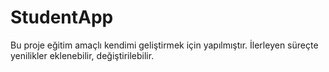 # StudentApp
Bu proje eğitim amaçlı kendimi geliştirmek için yapılmıştır. İlerleyen süreçte yenilikler eklenebilir, değiştirilebilir.
